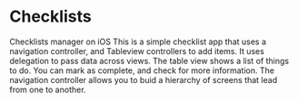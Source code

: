 # Checklists
Checklists manager on iOS
This is a simple checklist app that uses a navigation controller, and Tableview controllers to add items. It uses delegation to pass data across views. 
The table view shows a list of things to do. You can mark as complete, and check for more information. 
The navigation controller allows you to buid a hierarchy of screens that lead from one to another. 
